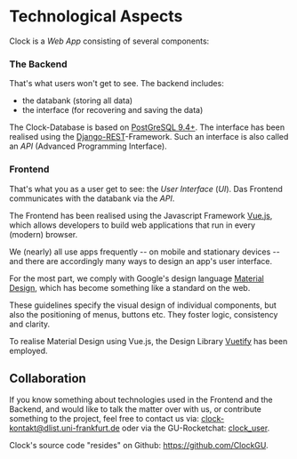 # Technological Aspects

Clock is a *Web App* consisting of several components:

### The Backend

That's what users won't get to see. The backend includes:

-   the databank (storing all data)
-   the interface (for recovering and saving the data)

The Clock-Database is based on [PostGreSQL
9.4+](https://www.postgresql.org/). The interface has been realised
using the
[Django-REST](https://www.django-rest-framework.org/)-Framework. Such an
interface is also called an *API* (Advanced Programming Interface).

### Frontend

That's what you as a user get to see: the *User Interface* (*UI*). Das
Frontend communicates with the databank via the *API*.

The Frontend has been realised using the Javascript Framework
[Vue.js](http://vuejs.org), which allows developers to build web
applications that run in every (modern) browser.

We (nearly) all use apps frequently -- on mobile and stationary devices
-- and there are accordingly many ways to design an app's user
interface.

For the most part, we comply with Google's design language [Material
Design](http://material.io), which has become something like a standard
on the web.

These guidelines specify the visual design of individual components, but
also the positioning of menus, buttons etc. They foster logic,
consistency and clarity.

To realise Material Design using Vue.js, the Design Library
[Vuetify](http://vuetifyjs.com) has been employed.

## Collaboration 

If you know something about technologies used in the Frontend and the
Backend, and would like to talk the matter over with us, or contribute
something to the project, feel free to contact us via:
<clock-kontakt@dlist.uni-frankfurt.de> oder via the GU-Rocketchat:
[clock_user](https://chat.studiumdigitale.uni-frankfurt.de/channel/clock_user).

Clock's source code "resides" on Github: <https://github.com/ClockGU>.

